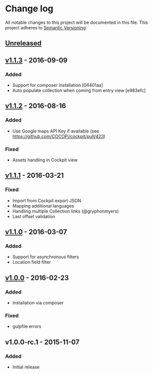 # Change log
All notable changes to this project will be documented in this file.
This project adheres to [Semantic Versioning](http://semver.org/).

## [Unreleased]

## [v1.1.3] - 2016-09-09
### Added
- Support for composer installation [04401aa]
- Auto populate collection when coming from entry view [e983efc]

## [v1.1.2] - 2016-08-16
### Added
- Use Google maps API Key if available (see https://github.com/COCOPi/cockpit/pull/423)

### Fixed
- Assets handling in Cockpit view

## [v1.1.1] - 2016-03-21
### Fixed
- Import from Cockpit export JSON
- Mapping additional languages
- Handling multiple Collection links (@gryphonmyers)
- Last offset validation

## [v1.1.0] - 2016-03-07
### Added
- Support for asynchronous filters
- Location field filter

## [v1.0.0] - 2016-02-23
### Added
- Installation via composer

### Fixed
- gulpfile errors

## v1.0.0-rc.1 - 2015-11-07
### Added
- Initial release

[Unreleased]: https://github.com/piotr-cz/cockpit-import/compare/v1.1.3...HEAD
[v1.1.3]: https://github.com/piotr-cz/cockpit-import/compare/v1.1.2...v1.1.3
[v1.1.2]: https://github.com/piotr-cz/cockpit-import/compare/v1.1.1...v1.1.2
[v1.1.1]: https://github.com/piotr-cz/cockpit-import/compare/v1.1.0...v1.1.1
[v1.1.0]: https://github.com/piotr-cz/cockpit-import/compare/v1.0.0...v1.1.0
[v1.0.0]: https://github.com/piotr-cz/cockpit-import/compare/v1.0.0-rc.1...v1.0.0
